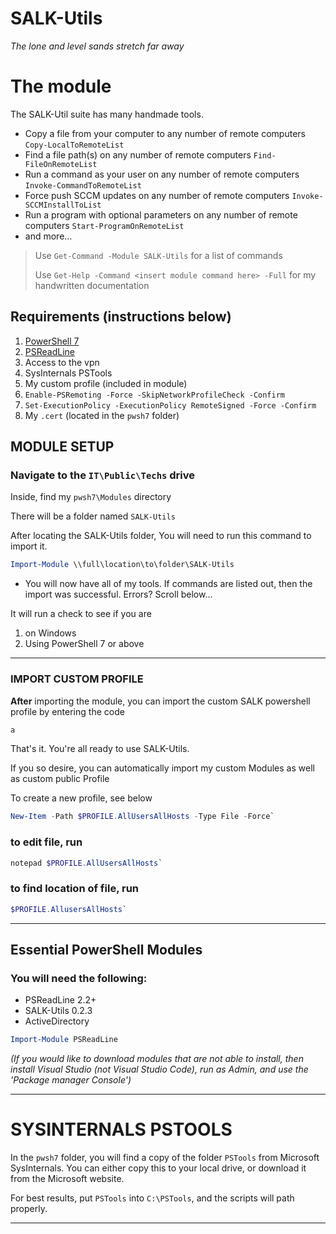 # SALK-Utils

*The lone and level sands stretch far away* 


# The module

The SALK-Util suite has many handmade tools. 

- Copy a file from your computer to any number of remote computers `Copy-LocalToRemoteList`
- Find a file path(s) on any number of remote computers `Find-FileOnRemoteList`
- Run a command as your user on any number of remote computers `Invoke-CommandToRemoteList`
- Force push SCCM updates on any number of remote computers `Invoke-SCCMInstallToList`
- Run a program with optional parameters on any number of remote computers `Start-ProgramOnRemoteList`
- and more...

> Use `Get-Command -Module SALK-Utils` for a list of commands
> 
> Use `Get-Help -Command <insert module command here> -Full` for my handwritten documentation

## Requirements (instructions below)
1. [PowerShell 7](<https://github.com/PowerShell/PowerShell/releases/download/v7.3.0-preview.3/PowerShell-7.3.0-preview.3-win-x64.msi>)
2. [PSReadLine](https://github.com/scubamount/salk--modules/tree/master/mymodules)
3. Access to the vpn
4. SysInternals PSTools
5. My custom profile (included in module)
6. `Enable-PSRemoting -Force -SkipNetworkProfileCheck -Confirm`
7. `Set-ExecutionPolicy -ExecutionPolicy RemoteSigned -Force -Confirm`
8. My `.cert` (located in the `pwsh7` folder)


## MODULE SETUP
### Navigate to the `IT\Public\Techs` drive
Inside, find my `pwsh7\Modules` directory

There will be a folder named `SALK-Utils`


After locating the SALK-Utils folder, You will need to run this command to import it.

```powershell
Import-Module \\full\location\to\folder\SALK-Utils
```

- You will now have all of my tools. If commands are listed out, then the import was successful. Errors? Scroll below...

It will run a check to see if you are 
1. on Windows
2. Using PowerShell 7 or above

***

### IMPORT CUSTOM PROFILE

__After__ importing the module, you can import the custom SALK powershell profile by entering the code 
```powershell
a
```

That's it. You're all ready to use SALK-Utils.

If you so desire, you can automatically import my custom Modules as well as custom public Profile

To create a new profile, see below

```powershell
New-Item -Path $PROFILE.AllUsersAllHosts -Type File -Force`
```
### to edit file, run

```powershell
notepad $PROFILE.AllUsersAllHosts`
```
### to find location of file, run

```powershell
$PROFILE.AllusersAllHosts`
```




***



## Essential PowerShell Modules

### You will need the following:

- PSReadLine 2.2+
- SALK-Utils 0.2.3
- ActiveDirectory


```powershell
Import-Module PSReadLine
```

*(If you would like to download modules that are not able to install, then install Visual Studio (not Visual Studio Code), run as Admin, and use the 'Package manager Console')*


***

# SYSINTERNALS PSTOOLS

In the `pwsh7` folder, you will find a copy of the folder `PSTools` from Microsoft SysInternals. You can either copy this to your local drive, or download it from the Microsoft website.

For best results, put `PSTools` into `C:\PSTools`, and the scripts will path properly.



***
